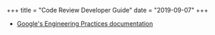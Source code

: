 +++
title = "Code Review Developer Guide"
date = "2019-09-07"
+++

* [Google's Engineering Practices documentation](https://google.github.io/eng-practices/review/)
